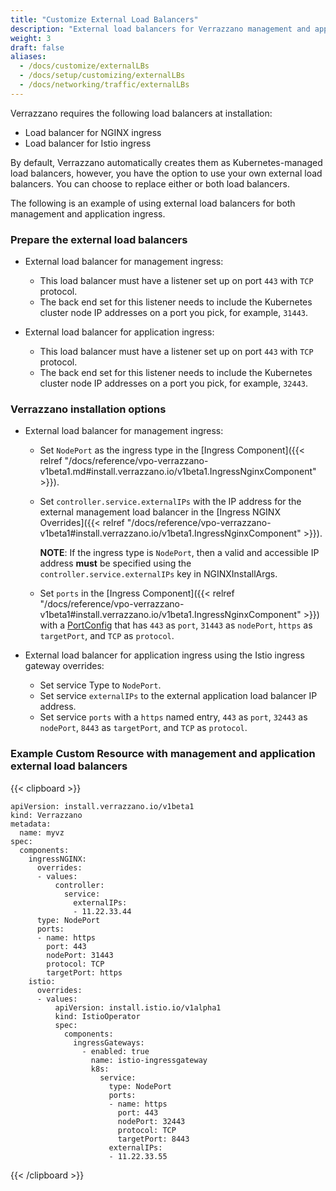 ```yaml
---
title: "Customize External Load Balancers"
description: "External load balancers for Verrazzano management and application endpoints"
weight: 3
draft: false
aliases:
  - /docs/customize/externalLBs
  - /docs/setup/customizing/externalLBs
  - /docs/networking/traffic/externalLBs
---
```


Verrazzano requires the following load balancers at installation:
* Load balancer for NGINX ingress
* Load balancer for Istio ingress

By default, Verrazzano automatically creates them as Kubernetes-managed load balancers, however,
you have the option to use your own external load balancers. You can choose to replace either or both load balancers.

The following is an example of using external load balancers for both management and application ingress.

### Prepare the external load balancers  

* External load balancer for management ingress:

  - This load balancer must have a listener set up on port `443` with `TCP` protocol.
  - The back end set for this listener needs to include the Kubernetes cluster node IP addresses on a port you pick, for example, `31443`.

* External load balancer for application ingress:

  - This load balancer must have a listener set up on port `443` with `TCP` protocol.
  - The back end set for this listener needs to include the Kubernetes cluster node IP addresses on a port you pick, for example, `32443`.

### Verrazzano installation options

* External load balancer for management ingress:

  - Set `NodePort` as the ingress type in the [Ingress Component]({{< relref "/docs/reference/vpo-verrazzano-v1beta1.md#install.verrazzano.io/v1beta1.IngressNginxComponent" >}}).
  - Set `controller.service.externalIPs` with the IP address for the external management load balancer in the [Ingress NGINX Overrides]({{< relref "/docs/reference/vpo-verrazzano-v1beta1#install.verrazzano.io/v1beta1.IngressNginxComponent" >}}).

    **NOTE**: If the ingress type is `NodePort`, then a valid and accessible IP address **must** be specified using the `controller.service.externalIPs` key in NGINXInstallArgs.

  - Set `ports` in the [Ingress Component]({{< relref "/docs/reference/vpo-verrazzano-v1beta1#install.verrazzano.io/v1beta1.IngressNginxComponent" >}}) with a [PortConfig](https://kubernetes.io/docs/reference/generated/kubernetes-api/{{<kubernetes_api_version>}}/#serviceport-v1-core) that has `443` as `port`, `31443` as `nodePort`, `https` as `targetPort`, and `TCP` as `protocol`.

* External load balancer for application ingress using the Istio ingress gateway overrides:

  - Set service Type to `NodePort`.
  - Set service `externalIPs` to the external application load balancer IP address.
  - Set service `ports` with a `https` named entry, `443` as `port`, `32443` as `nodePort`, `8443` as `targetPort`, and `TCP` as `protocol`.

### Example Custom Resource with management and application external load balancers
{{< clipboard >}}
<div class="highlight">

```
apiVersion: install.verrazzano.io/v1beta1
kind: Verrazzano
metadata:
  name: myvz
spec:
  components:
    ingressNGINX:
      overrides:
      - values:
          controller:
            service:
              externalIPs:
              - 11.22.33.44
      type: NodePort
      ports:
      - name: https
        port: 443
        nodePort: 31443
        protocol: TCP
        targetPort: https
    istio:
      overrides:
      - values:
          apiVersion: install.istio.io/v1alpha1
          kind: IstioOperator
          spec:
            components:
              ingressGateways:
                - enabled: true
                  name: istio-ingressgateway
                  k8s:
                    service:
                      type: NodePort
                      ports:
                      - name: https
                        port: 443
                        nodePort: 32443
                        protocol: TCP
                        targetPort: 8443
                      externalIPs:
                      - 11.22.33.55
```

</div>
{{< /clipboard >}}
